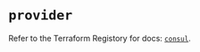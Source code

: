 # `provider`

Refer to the Terraform Registory for docs: [`consul`](https://registry.terraform.io/providers/hashicorp/consul/2.17.0/docs).
